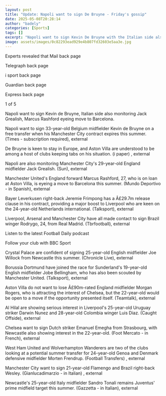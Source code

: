 ```yaml
---
layout: post
title: "Update: Napoli want to sign De Bruyne - Friday's gossip"
date: 2025-05-08T20:28:14
author: "badely"
categories: [Sports]
tags: []
excerpt: "Napoli want to sign Kevin De Bruyne with the Italian side also monitoring Jack Grealish, Marcus Rashford eyes a move to Barcelona, Liverpool receive b"
image: assets/images/0c82293ead929e4b807fd32603e5aa3e.jpg
---
```


Experts revealed that Mail back page

Telegraph back page 

i sport back page 

Guardian back page

Express back page 

1 of 5

Napoli want to sign Kevin de Bruyne, Italian side also monitoring Jack Grealish, Marcus Rashford eyeing move to Barcelona. 

Napoli want to sign 33-year-old Belgium midfielder Kevin de Bruyne on a free transfer when his Manchester City contract expires this summer. (Times - subscription required), external

De Bruyne is keen to stay in Europe, and Aston Villa are understood to be among a host of clubs keeping tabs on his situation. (i paper) , external

Napoli are also monitoring Manchester City's 29-year-old England midfielder Jack Grealish. (Sun), external

Manchester United's England forward Marcus Rashford, 27, who is on loan at Aston Villa, is eyeing a move to Barcelona this summer. (Mundo Deportivo - in Spanish), external

Bayer Leverkusen right-back Jeremie Frimpong has a Â£29.7m release clause in his contract, providing a major boost to Liverpool who are keen on the 24-year-old Netherlands international. (Talksport), external

Liverpool, Arsenal and Manchester City have all made contact to sign Brazil winger Rodrygo, 24, from Real Madrid. (Tbrfootball), external

Listen to the latest Football Daily podcast

Follow your club with BBC Sport

Crystal Palace are confident of signing 25-year-old English midfielder Joe Willock from Newcastle this summer. (Chronicle Live), external

Borussia Dortmund have joined the race for Sunderland's 19-year-old English midfielder Jobe Bellingham, who has also been scouted by Manchester United. (Talksport), external

Aston Villa do not want to lose Â£90m-rated England midfielder Morgan Rogers, who is attracting the interest of Chelsea, but the 22-year-old would be open to a move if the opportunity presented itself. (Teamtalk), external

Al Hilal are showing serious interest in Liverpool's 25-year-old Uruguay striker Darwin Nunez and 28-year-old Colombia winger Luis Diaz. (Caught Offside), external

Chelsea want to sign Dutch striker Emanuel Emegha from Strasbourg, with Newcastle also showing interest in the 22-year-old. (Foot Mercato - in French), external

West Ham United and Wolverhampton Wanderers are two of the clubs looking at a potential summer transfer for 24-year-old Genoa and Denmark defensive midfielder Morten Frendrup. (Football Transfers) , external

Manchester City want to sign 21-year-old Flamengo and Brazil right-back Wesley. (Gianlucadimarzio - in Italian) , external

Newcastle's 25-year-old Italy midfielder Sandro Tonali remains Juventus' prime midfield target this summer. (Gazzetta - in Italian), external

